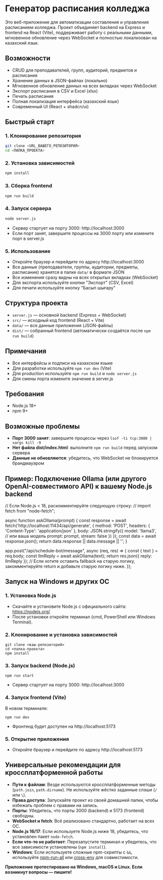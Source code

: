 # Генератор расписания колледжа

Это веб-приложение для автоматизации составления и управления расписанием колледжа. Проект объединяет backend на Express и frontend на React (Vite), поддерживает работу с реальными данными, мгновенное обновление через WebSocket и полностью локализован на казахский язык.

## Возможности
- CRUD для преподавателей, групп, аудиторий, предметов и расписания
- Хранение данных в JSON-файлах (локально)
- Мгновенное обновление данных на всех вкладках через WebSocket
- Экспорт расписания в CSV и Excel (xlsx)
- Печать расписания
- Полная локализация интерфейса (казахский язык)
- Современный UI (React + shadcn/ui)

## Быстрый старт

### 1. Клонирование репозитория
```bash
git clone <URL_ВАШЕГО_РЕПОЗИТОРИЯ>
cd <ПАПКА_ПРОЕКТА>
```

### 2. Установка зависимостей
```bash
npm install
```

### 3. Сборка frontend
```bash
npm run build
```

### 4. Запуск сервера
```bash
node server.js
```

- Сервер стартует на порту 3000: http://localhost:3000
- Если порт занят, завершите процессы на 3000 порту или измените порт в server.js

### 5. Использование
- Откройте браузер и перейдите по адресу http://localhost:3000
- Все данные (преподаватели, группы, аудитории, предметы, расписание) хранятся в папке `data/` в формате JSON
- Все изменения сразу видны на всех открытых вкладках (WebSocket)
- Для экспорта используйте кнопки "Экспорт" (CSV, Excel)
- Для печати используйте кнопку "Басып шығару"

## Структура проекта
- `server.js` — основной backend (Express + WebSocket)
- `src/` — исходный код frontend (React + Vite)
- `data/` — все данные приложения (JSON-файлы)
- `dist/` — собранный frontend (автоматически создаётся после `npm run build`)

## Примечания
- Все интерфейсы и подписи на казахском языке
- Для разработки используйте `npm run dev` (Vite)
- Для production используйте `npm run build` и `node server.js`
- Для смены порта измените значение в server.js

## Требования
- Node.js 18+
- npm 9+

## Возможные проблемы
- **Порт 3000 занят**: завершите процессы через `lsof -ti tcp:3000 | xargs kill -9`
- **Нет файла dist/index.html**: выполните `npm run build` перед запуском сервера
- **Данные не обновляются**: убедитесь, что WebSocket не блокируется брандмауэром

## Пример: Подключение Ollama (или другого OpenAI-совместимого API) к вашему Node.js backend

// Если Node.js < 18, раскомментируйте следующую строку:
// import fetch from "node-fetch";

async function askOllama(prompt) {
  const response = await fetch('http://localhost:11434/api/generate', {
    method: 'POST',
    headers: { 'Content-Type': 'application/json' },
    body: JSON.stringify({
      model: 'llama3', // или ваша модель
      prompt: prompt,
      stream: false
    })
  });
  const data = await response.json();
  return data.response || data.message || '';
}

app.post("/api/schedule-bot/message", async (req, res) => {
  const { text } = req.body;
  const llmReply = await askOllama(text);
  return res.json({ reply: llmReply });
  // Если хотите оставить fallback на старую логику, закомментируйте return и добавьте старую логику ниже.
});

## Запуск на Windows и других ОС

### 1. Установка Node.js
- Скачайте и установите Node.js с официального сайта: https://nodejs.org/
- После установки откройте терминал (cmd, PowerShell или Windows Terminal).

### 2. Клонирование и установка зависимостей
```
git clone <ваш-репозиторий>
cd <папка-проекта>
npm install
```

### 3. Запуск backend (Node.js)
```
npm run start
```
- Сервер стартует на порту 3000: http://localhost:3000

### 4. Запуск frontend (Vite)
В новом терминале:
```
npm run dev
```
- Фронтенд будет доступен на http://localhost:5173

### 5. Открытие приложения
- Откройте браузер и перейдите по адресу http://localhost:5173

## Универсальные рекомендации для кроссплатформенной работы

- **Пути к файлам**: Везде используются кроссплатформенные методы (`path.join`, `path.dirname`). Не используйте жёстко заданные слэши (`/` или `\`).
- **Права доступа**: Запускайте проект из своей домашней папки, чтобы избежать проблем с правами на запись.
- **Порты**: Убедитесь, что порты 3000 (backend) и 5173 (frontend) свободны.
- **WebSocket и fetch**: Всё реализовано стандартно, работает на всех ОС.
- **Node.js 16/17**: Если используете Node.js ниже 18, убедитесь, что установлен пакет `node-fetch`.
- **Если что-то не работает**: Перезапустите терминал и убедитесь, что все зависимости установлены (`npm install`).
- **Windows**: Если используете сложные npm-скрипты с `&&`, используйте [npm-run-all](https://www.npmjs.com/package/npm-run-all) или [cross-env](https://www.npmjs.com/package/cross-env) для совместимости.

**Приложение протестировано на Windows, macOS и Linux. Если возникнут вопросы — пишите!**


